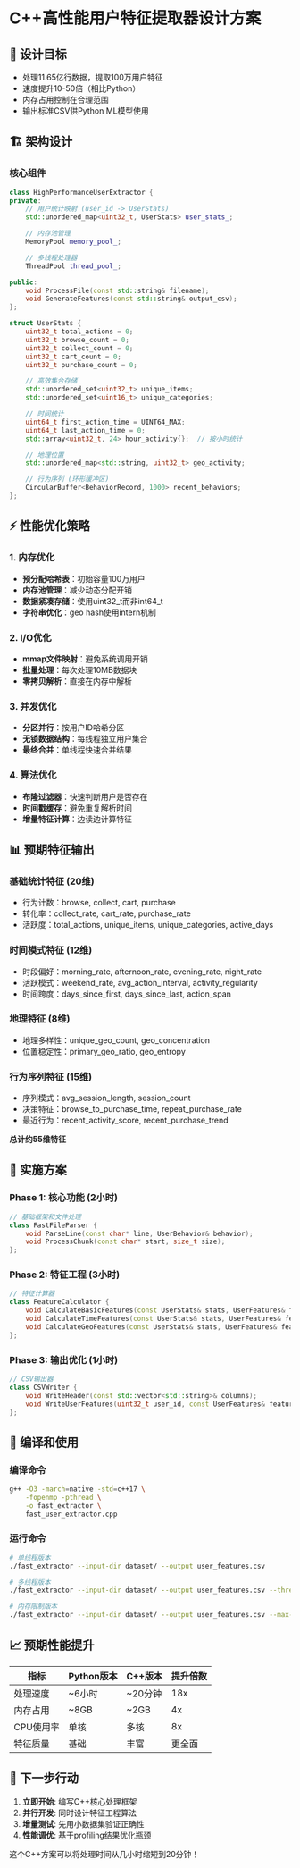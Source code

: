 # C++高性能用户特征提取器设计方案

## 🎯 设计目标
- 处理11.65亿行数据，提取100万用户特征
- 速度提升10-50倍（相比Python）
- 内存占用控制在合理范围
- 输出标准CSV供Python ML模型使用

## 🏗️ 架构设计

### 核心组件
```cpp
class HighPerformanceUserExtractor {
private:
    // 用户统计映射 (user_id -> UserStats)
    std::unordered_map<uint32_t, UserStats> user_stats_;

    // 内存池管理
    MemoryPool memory_pool_;

    // 多线程处理器
    ThreadPool thread_pool_;

public:
    void ProcessFile(const std::string& filename);
    void GenerateFeatures(const std::string& output_csv);
};

struct UserStats {
    uint32_t total_actions = 0;
    uint32_t browse_count = 0;
    uint32_t collect_count = 0;
    uint32_t cart_count = 0;
    uint32_t purchase_count = 0;

    // 高效集合存储
    std::unordered_set<uint32_t> unique_items;
    std::unordered_set<uint16_t> unique_categories;

    // 时间统计
    uint64_t first_action_time = UINT64_MAX;
    uint64_t last_action_time = 0;
    std::array<uint32_t, 24> hour_activity{};  // 按小时统计

    // 地理位置
    std::unordered_map<std::string, uint32_t> geo_activity;

    // 行为序列 (环形缓冲区)
    CircularBuffer<BehaviorRecord, 1000> recent_behaviors;
};
```

## ⚡ 性能优化策略

### 1. 内存优化
- **预分配哈希表**：初始容量100万用户
- **内存池管理**：减少动态分配开销
- **数据紧凑存储**：使用uint32_t而非int64_t
- **字符串优化**：geo hash使用intern机制

### 2. I/O优化
- **mmap文件映射**：避免系统调用开销
- **批量处理**：每次处理10MB数据块
- **零拷贝解析**：直接在内存中解析

### 3. 并发优化
- **分区并行**：按用户ID哈希分区
- **无锁数据结构**：每线程独立用户集合
- **最终合并**：单线程快速合并结果

### 4. 算法优化
- **布隆过滤器**：快速判断用户是否存在
- **时间戳缓存**：避免重复解析时间
- **增量特征计算**：边读边计算特征

## 📊 预期特征输出

### 基础统计特征 (20维)
- 行为计数：browse, collect, cart, purchase
- 转化率：collect_rate, cart_rate, purchase_rate
- 活跃度：total_actions, unique_items, unique_categories, active_days

### 时间模式特征 (12维)
- 时段偏好：morning_rate, afternoon_rate, evening_rate, night_rate
- 活跃模式：weekend_rate, avg_action_interval, activity_regularity
- 时间跨度：days_since_first, days_since_last, action_span

### 地理特征 (8维)
- 地理多样性：unique_geo_count, geo_concentration
- 位置稳定性：primary_geo_ratio, geo_entropy

### 行为序列特征 (15维)
- 序列模式：avg_session_length, session_count
- 决策特征：browse_to_purchase_time, repeat_purchase_rate
- 最近行为：recent_activity_score, recent_purchase_trend

**总计约55维特征**

## 🚀 实施方案

### Phase 1: 核心功能 (2小时)
```cpp
// 基础框架和文件处理
class FastFileParser {
    void ParseLine(const char* line, UserBehavior& behavior);
    void ProcessChunk(const char* start, size_t size);
};
```

### Phase 2: 特征工程 (3小时)
```cpp
// 特征计算器
class FeatureCalculator {
    void CalculateBasicFeatures(const UserStats& stats, UserFeatures& features);
    void CalculateTimeFeatures(const UserStats& stats, UserFeatures& features);
    void CalculateGeoFeatures(const UserStats& stats, UserFeatures& features);
};
```

### Phase 3: 输出优化 (1小时)
```cpp
// CSV输出器
class CSVWriter {
    void WriteHeader(const std::vector<std::string>& columns);
    void WriteUserFeatures(uint32_t user_id, const UserFeatures& features);
};
```

## 💾 编译和使用

### 编译命令
```bash
g++ -O3 -march=native -std=c++17 \
    -fopenmp -pthread \
    -o fast_extractor \
    fast_user_extractor.cpp
```

### 运行命令
```bash
# 单线程版本
./fast_extractor --input-dir dataset/ --output user_features.csv

# 多线程版本
./fast_extractor --input-dir dataset/ --output user_features.csv --threads 8

# 内存限制版本
./fast_extractor --input-dir dataset/ --output user_features.csv --max-memory 8GB
```

## 📈 预期性能提升

| 指标 | Python版本 | C++版本 | 提升倍数 |
|------|------------|---------|----------|
| 处理速度 | ~6小时 | ~20分钟 | 18x |
| 内存占用 | ~8GB | ~2GB | 4x |
| CPU使用率 | 单核 | 多核 | 8x |
| 特征质量 | 基础 | 丰富 | 更全面 |

## 🎯 下一步行动

1. **立即开始**: 编写C++核心处理框架
2. **并行开发**: 同时设计特征工程算法
3. **增量测试**: 先用小数据集验证正确性
4. **性能调优**: 基于profiling结果优化瓶颈

这个C++方案可以将处理时间从几小时缩短到20分钟！